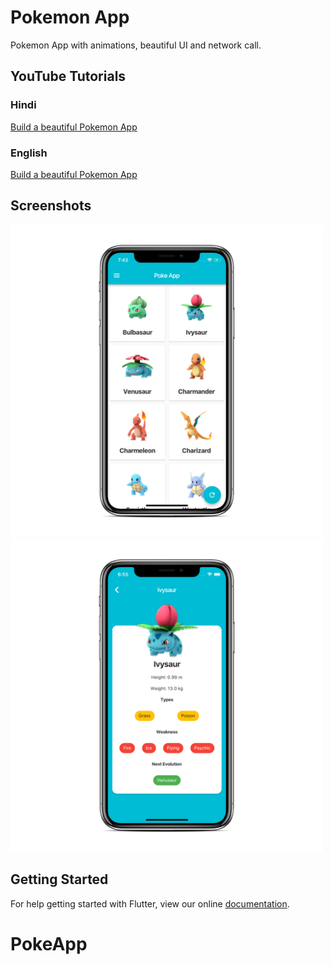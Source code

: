 # Pokemon App

Pokemon App with animations, beautiful UI and network call.

## YouTube Tutorials
### Hindi
[Build a beautiful Pokemon App](https://youtu.be/0K3Zq3XqdAo)
### English
[Build a beautiful Pokemon App](https://youtu.be/yeXJqZCiwTQ)

## Screenshots

<img src="ss2.png" height="500em" /><img src="ss.png" height="500em" />


## Getting Started

For help getting started with Flutter, view our online
[documentation](https://flutter.io/).
# PokeApp
